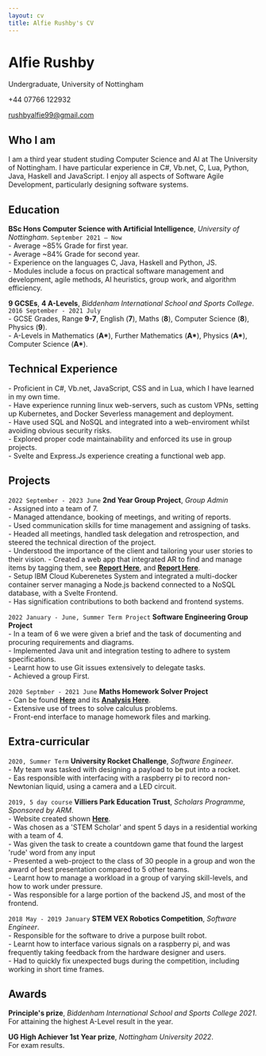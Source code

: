 ```yaml
---
layout: cv
title: Alfie Rushby's CV
---
```

# Alfie Rushby
Undergraduate, University of Nottingham

+44 07766 122932

<div id="webaddress">
<a href="mailto: rushbyalfie99@gmail.com">rushbyalfie99@gmail.com</a>
</div>


## Who I am

I am a third year student studing Computer Science and AI at The University of Nottingham. I have particular experience in C#, Vb.net, C, Lua, Python, Java, Haskell and JavaScript.
I enjoy all aspects of Software Agile Development, particularly designing software systems.


## Education

__BSc Hons Computer Science with Artificial Intelligence__, *University of Nottingham*.
`September 2021 – Now` <br>
\- Average ~85% Grade for first year.<br>
\- Average ~84% Grade for second year.<br>
\- Experience on the languages C, Java, Haskell and Python, JS. <br>
\- Modules include a focus on practical software management and development, agile methods, AI heuristics, group work, and algorithm efficiency.

__9 GCSEs__, __4 A-Levels__, *Biddenham International School and Sports College*.
`2016 September - 2021 July`<br>
\- GCSE Grades, Range __9-7__, English (__7__), Maths (__8__), Computer Science (__8__), Physics (__9__). <br>
\- A-Levels in Mathematics (__A\*__), Further Mathematics (__A\*__), Physics (__A\*__), Computer Science (__A\*__).

## Technical Experience
\- Proficient in C#, Vb.net, JavaScript, CSS and in Lua, which I have learned in my own time.<br>
\- Have experience running linux web-servers, such as custom VPNs, setting up Kubernetes, and Docker Severless management and deployment.<br>
\- Have used SQL and NoSQL and integrated into a web-enviroment whilst avoiding obvious security risks.<br>
\- Explored proper code maintainability and enforced its use in group projects.<br>
\- Svelte and Express.Js experience creating a functional web app.
## Projects

`2022 September - 2023 June`
__2nd Year Group Project__, *Group Admin* <br>
\- Assigned into a team of 7. <br>
\- Managed attendance, booking of meetings, and writing of reports. <br>
\- Used communication skills for time management and assigning of tasks. <br>
\- Headed all meetings, handled task delegation and retrospection, and steered the technical direction of the project. <br>
\- Understood the importance of the client and tailoring your user stories to their vision.
\- Created a web app that integrated AR to find and manage items by tagging them, see <a href="https://github.com/ickeyben123/AR">__Report Here__</a>, and <a href="https://raw.githubusercontent.com/ickeyben123/AR/documentation/Main%20Report%20Documents/team29-FinalReport.pdf">__Report Here__</a>. <br>
\- Setup IBM Cloud Kuberenetes System and integrated a multi-docker container server managing a Node.js backend connected to a NoSQL database, with a Svelte Frontend. <br>
\- Has signification contributions to both backend and frontend systems.


`2022 January - June, Summer Term Project`
__Software Engineering Group Project__ <br>
\- In a team of 6 we were given a brief and the task of documenting and procuring requirements and diagrams.<br>
\- Implemented Java unit and integration testing to adhere to system specifications.<br>
\- Learnt how to use Git issues extensively to delegate tasks. <br>
\- Achieved a group First.

`2020 Septmber - 2021 June`
__Maths Homework Solver Project__ <br>
\- Can be found __<a href="https://github.com/ickeyben123/NEA">Here</a>__ and its <a href="https://raw.githubusercontent.com/ickeyben123/NEA/master/Documentation/Project%20Analysis.pdf">__Analysis Here__</a>.<br>
\- Extensive use of trees to solve calculus problems. <br>
\- Front-end interface to manage homework files and marking.
  
## Extra-curricular 

`2020, Summer Term`
__University Rocket Challenge__, *Software Engineer*. <br>
\- My team was tasked with designing a payload to be put into a rocket. <br>
\- Eas responsible with interfacing with a raspberry pi to record non-Newtonian liquid, using a camera and a LED circuit.

`2019, 5 day course`
__Villiers Park Education Trust__, *Scholars Programme, Sponsored by ARM*. <br>
\- Website created shown __<a href="https://uploadingdictionairy.github.io/">Here</a>__.<br>
\- Was chosen as a 'STEM Scholar' and spent 5 days in a residential working with a team of 4. <br>
\- Was given the task to create a countdown game that found the largest 'rude' word from any input <br>
\- Presented a web-project to the class of 30 people in a group and won the award of best presentation compared to 5 other teams. <br>
\- Learnt how to manage a workload in a group of varying skill-levels, and how to work under pressure.<br>
\- Was responsible for a large portion of the backend JS, and most of the frontend.

`2018 May - 2019 January`
__STEM VEX Robotics Competition__, *Software Engineer*. <br>
\- Responsible for the software to drive a purpose built robot.<br>
\- Learnt how to interface various signals on a raspberry pi, and was frequently taking feedback from the hardware designer and users.<br>
\- Had to quickly fix unexpected bugs during the competition, including working in short time frames.

## Awards

__Principle's prize__, *Biddenham International School and Sports College 2021*. <br>
For attaining the highest A-Level result in the year.

__UG High Achiever 1st Year prize__, *Nottingham University 2022*. <br>
For exam results.

<!-- ### Footer

Last updated: May 2013 -->


